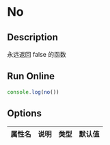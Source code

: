# No

## Description
永远返回 false 的函数

## Run Online

<RunCode symbolize="no-7Y07Kw5e" :language="ts" :dependency="`
function no(): false {
  return false
}`">

```ts
console.log(no())
```

</RunCode>

## Options

<div class="utils-table">

| 属性名 | 说明 | 类型 | 默认值 |
| --- | --- | --- | --- |


</div>